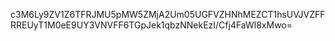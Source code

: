 c3M6Ly9ZV1Z6TFRJMU5pMW5ZMjA2Um05UGFVZHNhMEZCT1hsUVJVZFFRREUyT1M0eE9UY3VNVFF6TGpJek1qbzNNekEzI/Cfj4FaWl8xMwo=